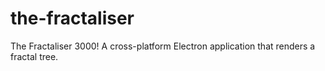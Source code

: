 # the-fractaliser
The Fractaliser 3000! A cross-platform Electron application that renders a fractal tree.
